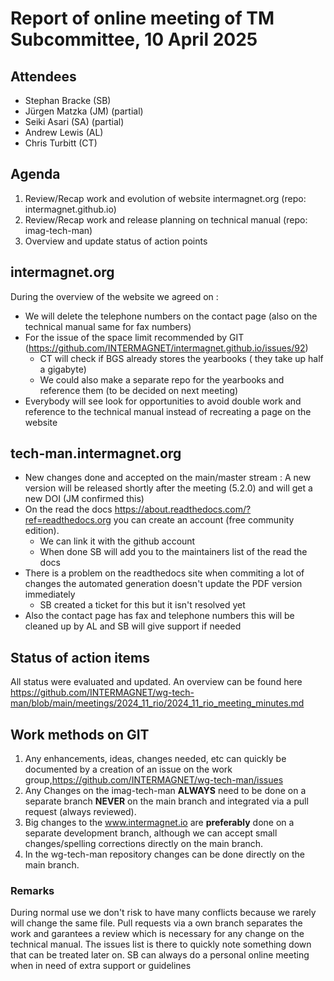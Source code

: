 # Report of online meeting of TM Subcommittee, 10 April 2025

## Attendees
 
- Stephan Bracke (SB)
- Jürgen Matzka (JM) (partial)
- Seiki Asari (SA) (partial)
- Andrew Lewis (AL)
- Chris Turbitt (CT)

## Agenda

1. Review/Recap work and evolution of  website intermagnet.org (repo: intermagnet.github.io) 
2. Review/Recap work and release planning on technical manual (repo: imag-tech-man)
3. Overview and update status of action points

## intermagnet.org

During the overview of the website we agreed on :
 
+ We will delete the telephone numbers on the contact page (also on the technical manual same for fax numbers)
+ For the issue of the space limit recommended by GIT (https://github.com/INTERMAGNET/intermagnet.github.io/issues/92)
  - CT will check if BGS already stores the yearbooks ( they take up half a gigabyte)
  - We could also make a separate repo for the yearbooks and reference them (to be decided on next meeting)
+ Everybody will see look for opportunities to avoid double work and reference to the technical manual instead of recreating a page on the website


## tech-man.intermagnet.org

+ New changes done and accepted on the main/master stream : A new version will be released shortly after the meeting (5.2.0) and will get a new DOI (JM confirmed this)
+ On the read the docs https://about.readthedocs.com/?ref=readthedocs.org you can create an account (free community edition). 
  - We can link it with the github account
  - When done SB will add you to the maintainers list of the read the docs
+ There is a problem on the readthedocs site when commiting a lot of changes the automated generation doesn't  update the PDF version immediately 
  - SB created a ticket for this but it isn't resolved yet
+ Also the contact page has fax and telephone numbers this will be cleaned up by AL and SB will give support if needed

## Status of action items

All status were evaluated and updated.
An overview can be found here https://github.com/INTERMAGNET/wg-tech-man/blob/main/meetings/2024_11_rio/2024_11_rio_meeting_minutes.md








## Work methods on GIT 

1. Any enhancements, ideas, changes needed, etc can quickly be documented by a creation of an issue on the work group,https://github.com/INTERMAGNET/wg-tech-man/issues 
2. Any Changes on the imag-tech-man **ALWAYS** need to be done on a separate branch **NEVER** on the main branch and integrated via a pull request (always reviewed).
3. Big changes to the www.intermagnet.io are **preferably** done on a separate development branch, although we can accept small changes/spelling corrections directly on the main branch.
4. In the wg-tech-man repository changes can be done directly on the main branch.

### Remarks

During normal use we don't risk to have many conflicts because we rarely will change the same file.
Pull requests via a  own branch separates the work and garantees a review which is necessary for any change on the technical manual. 
The issues list is there to quickly note something down that can be treated later on.
SB can always do a personal online meeting when in need of extra support or guidelines 
